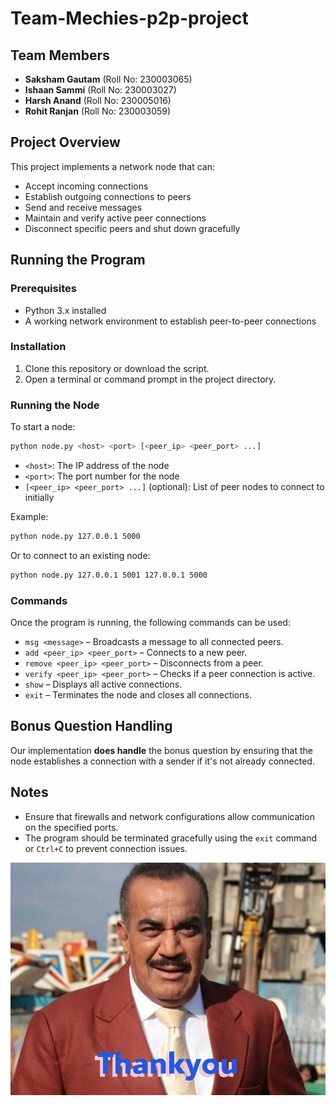 # Team-Mechies-p2p-project

## Team Members
- **Saksham Gautam** (Roll No: 230003065)
- **Ishaan Sammi** (Roll No: 230003027)
- **Harsh Anand** (Roll No: 230005016)
- **Rohit Ranjan** (Roll No: 230003059)

## Project Overview
This project implements a network node that can:
- Accept incoming connections
- Establish outgoing connections to peers
- Send and receive messages
- Maintain and verify active peer connections
- Disconnect specific peers and shut down gracefully

## Running the Program
### Prerequisites
- Python 3.x installed
- A working network environment to establish peer-to-peer connections

### Installation
1. Clone this repository or download the script.
2. Open a terminal or command prompt in the project directory.

### Running the Node
To start a node:
```sh
python node.py <host> <port> [<peer_ip> <peer_port> ...]
```
- `<host>`: The IP address of the node
- `<port>`: The port number for the node
- `[<peer_ip> <peer_port> ...]` (optional): List of peer nodes to connect to initially

Example:
```sh
python node.py 127.0.0.1 5000
```
Or to connect to an existing node:
```sh
python node.py 127.0.0.1 5001 127.0.0.1 5000
```

### Commands
Once the program is running, the following commands can be used:
- `msg <message>` – Broadcasts a message to all connected peers.
- `add <peer_ip> <peer_port>` – Connects to a new peer.
- `remove <peer_ip> <peer_port>` – Disconnects from a peer.
- `verify <peer_ip> <peer_port>` – Checks if a peer connection is active.
- `show` – Displays all active connections.
- `exit` – Terminates the node and closes all connections.

## Bonus Question Handling
Our implementation **does handle** the bonus question by ensuring that the node establishes a connection with a sender if it's not already connected.

## Notes
- Ensure that firewalls and network configurations allow communication on the specified ports.
- The program should be terminated gracefully using the `exit` command or `Ctrl+C` to prevent connection issues.

![Chodu CID](image.png)



